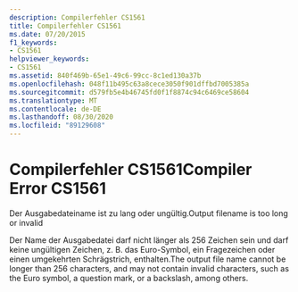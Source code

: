 ```yaml
---
description: Compilerfehler CS1561
title: Compilerfehler CS1561
ms.date: 07/20/2015
f1_keywords:
- CS1561
helpviewer_keywords:
- CS1561
ms.assetid: 840f469b-65e1-49c6-99cc-8c1ed130a37b
ms.openlocfilehash: 048f11b495c63a8cece3050f901dffbd7005385a
ms.sourcegitcommit: d579fb5e4b46745fd0f1f8874c94c6469ce58604
ms.translationtype: MT
ms.contentlocale: de-DE
ms.lasthandoff: 08/30/2020
ms.locfileid: "89129608"
---
```

# <a name="compiler-error-cs1561"></a><span data-ttu-id="674f5-103">Compilerfehler CS1561</span><span class="sxs-lookup"><span data-stu-id="674f5-103">Compiler Error CS1561</span></span>
<span data-ttu-id="674f5-104">Der Ausgabedateiname ist zu lang oder ungültig.</span><span class="sxs-lookup"><span data-stu-id="674f5-104">Output filename is too long or invalid</span></span>  
  
 <span data-ttu-id="674f5-105">Der Name der Ausgabedatei darf nicht länger als 256 Zeichen sein und darf keine ungültigen Zeichen, z. B. das Euro-Symbol, ein Fragezeichen oder einen umgekehrten Schrägstrich, enthalten.</span><span class="sxs-lookup"><span data-stu-id="674f5-105">The output file name cannot be longer than 256 characters, and may not contain invalid characters, such as the Euro symbol, a question mark, or a backslash, among others.</span></span>
